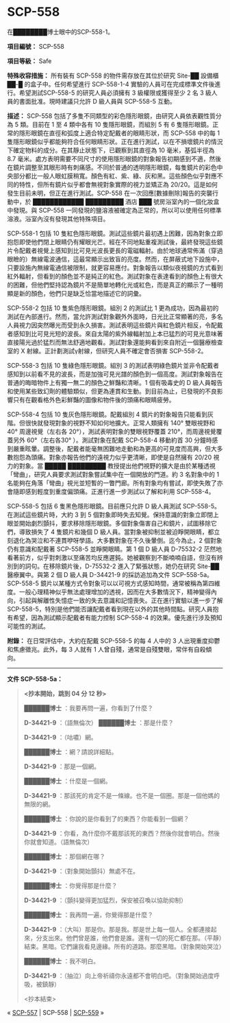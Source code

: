 # SCP-558
                        




在████████博士眼中的SCP-558-1。



**項目編號：** SCP-558

**項目等級：** Safe

**特殊收容措施：** 所有裝有 SCP-558 的物件需存放在其位於研究 Site-██ 設備櫃 ██-█ 的盒子中。任何希望進行 SCP-558-1-4 實驗的人員可在完成標準文件後進行。希望測試SCP-558-5 的研究人員必須擁有 3 級權限或獲得至少 2 名 3 級人員的書面批准。現時建議只允許 D 級人員與 SCP-558-5 互動。

**描述：** SCP-558 包括了多隻不同類型的彩色隱形眼鏡，由研究人員依表觀性質分為 5 類。目前在 1 至 4 類中各有 10 隻隱形眼鏡，而組別 5 有 6 隻隱形眼鏡。正常的隱形眼鏡在直徑和弧度上適合特定配戴者的眼睛形狀，而 SCP-558 中的每 1 隻隱形眼鏡似乎都能夠符合任何眼睛形狀。正在進行測試，以在不損壞鏡片的情況下確定物料的成分。在其靜止狀態下，已觀察到其直徑為 10 毫米，基弧半徑為 8.7 毫米。處方表明需要不同尺寸的使用隱形眼鏡的對象報告初期感到不適，然後在鏡片調整至其眼形時有刺痛感。不同於普通的透明隱形眼鏡，每隻鏡片的彩色中央部分都比一般人眼虹膜稍寬。顏色有紅、紫、綠、灰和黑。這些顏色似乎對應不同的特性，但所有鏡片似乎都會無視對象實際的視力並矯正為 20/20。這是如何發生目前未明，但正在進行測試。SCP-558 在一次回應[數據刪除]報告的突襲行動中，於 ████████████ █████████ 酒店 ███ 號房浴室內的一個化妝盒中發現。與 SCP-558 一同發現的鹽溶液被確定為正常的，所以可以使用任何標準溶液。浴室內沒有發現其他特殊項目。

SCP-558-1 包括 10 隻紅色隱形眼鏡。測試這些鏡片最初遇上困難，因為對象立即抱怨即使他們閉上眼睛仍有耀眼光芒。經在不同地點重複測試後，最終發現這些鏡片令配戴者視覺上感知到比可見光波長更長的電磁輻射。由於地球通常佈滿（穿過眼瞼的）無線電波通信，這最常顯示出致盲的亮度。然而，在屏蔽式地下設施中，只要設施內無線電通信被限制，就更容易應付。對象報告以類似夜視鏡的方式看到紅外輻射，但看到的顏色並不是純正的紅色。測試對象在表達看到的顏色上有很大的困難，但他們堅持認為鏡片不是簡單地轉化光或紅色，而是真正的顯示了一種明顯是新的顏色，他們只是缺乏恰當地描述它的詞彙。

SCP-558-2 包括 10 隻紫色隱形眼鏡。組別 2 的測試比 1 更為成功，因為最初的測試在內部進行。然而，當允許測試對象觀外外面時，日光比正常顯著的亮，多名人員視力因突然曝光而受到永久損害。測試表明這些鏡片與紅色鏡片相反，令配戴者感知到比可見光短的波長。來自太陽的紫外線輻射加上本已猛烈的可見光意味著直接陽光過於猛烈而無法舒適地觀看。測試對象還能夠看到來自附近一個醫療檢查室的 X 射線。正計劃測試γ射線，但研究人員不確定會否損害 SCP-558-2。

SCP-558-3 包括 10 隻綠色隱形眼鏡。組別 3 的測試表明綠色鏡片並非令配戴者感知到以前看不見的波長，而是加強可見光譜的顏色到一個高度。測試對象報告在普通的晦暗物件上有獨一無二的顏色之鮮豔和清晰。1 個有吸毒史的 D 級人員報告和使用某些致幻劑的體驗類似，但更為連貫和生動。到目前為止，已發現的不良影響只有在觀看格外色彩鮮豔的圖像和物件後的頭痛和眼睛疲勞。

SCP-558-4 包括 10 隻灰色隱形眼鏡。配戴組別 4 鏡片的對象報告只能看到灰階。但很快就發現對象的視野不知如何地擴大。正常人類擁有 140° 雙眼視野和 40° 周邊視覺（左右各 20°），測試表明對象的雙眼視野覆蓋 210°，而周邊視覺覆蓋另外 60°（左右各30° ）。測試對象在配戴 SCP-558-4 移動約首 30 分鐘時感到嚴重眩暈。調整後，配戴者能毫無困難地走動和為更高的可見度而高興，但大多數抱怨為頭痛。對象亦報告他們的遠視力似乎更清晰，即使是自然擁有 20/20 視力的對象。當 █████ █████████ 教授提出他們視野的擴大是由於某種透視「彎曲」，研究人員要求測試對象嘗試集中在一個開放的門道。約 3 名對象中的 1 名能夠在角落「彎曲」視光並短暫的一瞥門廊。所有對象均有嘗試，即使失敗了亦會隨即感到輕度到重度偏頭痛。正進行進一步測試以了解和利用 SCP-558-4。

SCP-558-5 包括 6 隻黑色隱形眼鏡。目前應只允許 D 級人員測試 SCP-558-5。在測試這些鏡片時，大約 3 到 5 個對象即時失去知覺。保持意識的對象立即閉上眼並開始劇烈顫抖，要求移除隱形眼鏡。多個對象傷害自己和鏡片，試圖移除它們，導致損失了 4 隻鏡片和幾個 D 級人員。當對象被抑制並被迫睜開眼睛，都立刻退化為哭泣和不連貫咿呀學語。大多數對象在不久後暈倒。迄今為止，2 個對象仍有意識和配戴著 SCP-558-5 並睜開眼睛。第 1 個 D 級人員 D-75532-2 茫然地看著前方，似乎對刺激以至痛苦均反應遲鈍。她被觀察到不斷喃喃自語，但沒有辨別到的詞句。在移除鏡片後，D-75532-2 進入了緊張狀態，她仍在研究 Site-██ 醫療翼中。與第 2 個 D 級人員 D-34421-9 的採訪追加為文件 SCP-558-5a。SCP-558-5 鏡片以某種方式令對象可以以可視方式感知時間，通常被稱為第四維度。一般心理精神似乎無法處理增加的透視，因而在大多數情況下，精神變得內向，引起與解離性失憶症一致的失去意識和記憶喪失。正在進行實驗以進一步了解 SCP-558-5，特別是他們能否讓配戴者看到現在以外的其他時間點。研究人員抱有希望，因為測試顯示配戴者有能力控制 SCP-558-4 的效果。優先進行涉及預知可能性的測試。

**附錄：** 在日常評估中，大約在配戴 SCP-558-5 的每 4 人中的 3 人出現重度抑鬱和焦慮徵兆。此外，每 3 人就有 1 人曾自殘，通常是自殘雙眼，常伴有自殺傾向。


---

**文件 SCP-558-5a：** 


> **<抄本開始，跳到 04 分 12 秒>** 
> 
> **██████博士** ：我要再問一遍，你看到了什麼？
> 
> **D-34421-9** ：（語無倫次）
**██████博士** ：那是什麼？
> 
> **D-34421-9** ：（咕噥）網。
> 
> **██████博士** ：網？請說詳細點。
> 
> **D-34421-9** ：那是一個網。
> 
> **██████博士** ：什麼是一個網。
> 
> **D-34421-9** ：那該死的肯定不是一條線。也不是一個圈。那是一個他媽的無限的網。
> 
> **██████博士** ：你說的是你看到了的東西？你能看到一個網？
> 
> **D-34421-9** ：你看，為什麼你不戴那該死的東西？然後你就會明白。然後你就會知道。（語無倫次）
> 
> **██████博士** ：那個網在哪？
> 
> **D-34421-9** ：（對象開始顫抖）無處不在。
> 
> **██████博士** ：你覺得那是什麼？
> 
> **D-34421-9** ：（顫抖變得更加猛烈，保安被召喚以協助抑制）
> 
> **██████博士** ：我再問一遍，你覺得那是什麼？
> 
> **D-34421-9** ：（大叫）那是你。那是我。那是世上每一個人。全都連接起來，分支出來。他們曾是誰，他們會是誰。還有一切的死亡都在那。（平靜）結束。黑暗。它們讓我看見邊緣。所有的道路。那麼黑暗。（對象開始哭泣）
> 
> **██████博士** ：我不明白。
> 
> **D-34421-9** ：（抽泣）向上帝祈禱你永遠都不會明白吧。（對象開始過度呼吸，被鎮靜）
> 
> <抄本結束>
> 



« [SCP-557](/scp-557) | SCP-558 | [SCP-559](/scp-559) »





                    